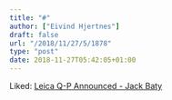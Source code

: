 ```yaml
---
title: "#"
author: ["Eivind Hjertnes"]
draft: false
url: "/2018/11/27/5/1878"
type: "post"
date: 2018-11-27T05:42:05+01:00
---
```


Liked: [Leica Q-P
Announced - Jack Baty](https://www.baty.net/2018/leica-q-p-announced/)
